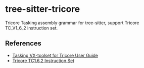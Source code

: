 # tree-sitter-tricore

Tricore Tasking assembly grammar for tree-sitter, support Tricore TC_V1_6_2 instruction set.

## References

- [Tasking VX-toolset for Tricore User Guide](https://www.tasking.com/support/tricore/ctc_user_guide_v6.3r1.pdf)
- [Tricore TC1.6.2 Instruction Set](https://www.infineon.com/dgdl/Infineon-AURIX_TC3xx_Architecture_vol2-UserManual-v01_00-EN.pdf?fileId=5546d46276fb756a01771bc4a6d73b70)
